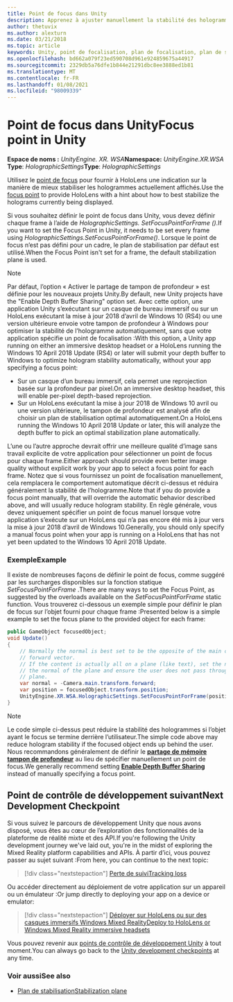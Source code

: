 ```yaml
---
title: Point de focus dans Unity
description: Apprenez à ajuster manuellement la stabilité des hologrammes dans Unity en définissant le point de focalisation pour HoloLens et les casques immersif Windows Mixed Reality.
author: thetuvix
ms.author: alexturn
ms.date: 03/21/2018
ms.topic: article
keywords: Unity, point de focalisation, plan de focalisation, plan de stabilisation, point de stabilisation, reprojection, LSR, mémoire tampon de profondeur, casque de réalité mixte, casque Windows Mixed realisation, casque de réalité virtuelle
ms.openlocfilehash: bd662a079f23ed590708d961e924859675a44917
ms.sourcegitcommit: 2329db5a76dfe1b844e21291dbc8ee3888ed1b81
ms.translationtype: MT
ms.contentlocale: fr-FR
ms.lasthandoff: 01/08/2021
ms.locfileid: "98009339"
---
```

# <a name="focus-point-in-unity"></a><span data-ttu-id="cd535-104">Point de focus dans Unity</span><span class="sxs-lookup"><span data-stu-id="cd535-104">Focus point in Unity</span></span>

<span data-ttu-id="cd535-105">**Espace de noms :** *UnityEngine. XR. WSA*</span><span class="sxs-lookup"><span data-stu-id="cd535-105">**Namespace:** *UnityEngine.XR.WSA*</span></span><br>
<span data-ttu-id="cd535-106">**Type**: *HolographicSettings*</span><span class="sxs-lookup"><span data-stu-id="cd535-106">**Type**: *HolographicSettings*</span></span>

<span data-ttu-id="cd535-107">Utilisez le [point de focus](../platform-capabilities-and-apis/hologram-stability.md#reprojection) pour fournir à HoloLens une indication sur la manière de mieux stabiliser les hologrammes actuellement affichés.</span><span class="sxs-lookup"><span data-stu-id="cd535-107">Use the [focus point](../platform-capabilities-and-apis/hologram-stability.md#reprojection) to provide HoloLens with a hint about how to best stabilize the holograms currently being displayed.</span></span>

<span data-ttu-id="cd535-108">Si vous souhaitez définir le point de focus dans Unity, vous devez définir chaque frame à l’aide de *HolographicSettings. SetFocusPointForFrame ()*.</span><span class="sxs-lookup"><span data-stu-id="cd535-108">If you want to set the Focus Point in Unity, it needs to be set every frame using *HolographicSettings.SetFocusPointForFrame()*.</span></span> <span data-ttu-id="cd535-109">Lorsque le point de focus n’est pas défini pour un cadre, le plan de stabilisation par défaut est utilisé.</span><span class="sxs-lookup"><span data-stu-id="cd535-109">When the Focus Point isn't set for a frame, the default stabilization plane is used.</span></span>

> [!NOTE]
> <span data-ttu-id="cd535-110">Par défaut, l’option « Activer le partage de tampon de profondeur » est définie pour les nouveaux projets Unity.</span><span class="sxs-lookup"><span data-stu-id="cd535-110">By default, new Unity projects have the "Enable Depth Buffer Sharing" option set.</span></span>  <span data-ttu-id="cd535-111">Avec cette option, une application Unity s’exécutant sur un casque de bureau immersif ou sur un HoloLens exécutant la mise à jour 2018 d’avril de Windows 10 (RS4) ou une version ultérieure envoie votre tampon de profondeur à Windows pour optimiser la stabilité de l’hologramme automatiquement, sans que votre application spécifie un point de focalisation :</span><span class="sxs-lookup"><span data-stu-id="cd535-111">With this option, a Unity app running on either an immersive desktop headset or a HoloLens running the Windows 10 April 2018 Update (RS4) or later will submit your depth buffer to Windows to optimize hologram stability automatically, without your app specifying a focus point:</span></span>
> * <span data-ttu-id="cd535-112">Sur un casque d’un bureau immersif, cela permet une reprojection basée sur la profondeur par pixel.</span><span class="sxs-lookup"><span data-stu-id="cd535-112">On an immersive desktop headset, this will enable per-pixel depth-based reprojection.</span></span>
> * <span data-ttu-id="cd535-113">Sur un HoloLens exécutant la mise à jour 2018 de Windows 10 avril ou une version ultérieure, le tampon de profondeur est analysé afin de choisir un plan de stabilisation optimal automatiquement.</span><span class="sxs-lookup"><span data-stu-id="cd535-113">On a HoloLens running the Windows 10 April 2018 Update or later, this will analyze the depth buffer to pick an optimal stabilization plane automatically.</span></span>
>
> <span data-ttu-id="cd535-114">L’une ou l’autre approche devrait offrir une meilleure qualité d’image sans travail explicite de votre application pour sélectionner un point de focus pour chaque frame.</span><span class="sxs-lookup"><span data-stu-id="cd535-114">Either approach should provide even better image quality without explicit work by your app to select a focus point for each frame.</span></span>  <span data-ttu-id="cd535-115">Notez que si vous fournissez un point de focalisation manuellement, cela remplacera le comportement automatique décrit ci-dessus et réduira généralement la stabilité de l’hologramme.</span><span class="sxs-lookup"><span data-stu-id="cd535-115">Note that if you do provide a focus point manually, that will override the automatic behavior described above, and will usually reduce hologram stability.</span></span>  <span data-ttu-id="cd535-116">En règle générale, vous devez uniquement spécifier un point de focus manuel lorsque votre application s’exécute sur un HoloLens qui n’a pas encore été mis à jour vers la mise à jour 2018 d’avril de Windows 10.</span><span class="sxs-lookup"><span data-stu-id="cd535-116">Generally, you should only specify a manual focus point when your app is running on a HoloLens that has not yet been updated to the Windows 10 April 2018 Update.</span></span>

### <a name="example"></a><span data-ttu-id="cd535-117">Exemple</span><span class="sxs-lookup"><span data-stu-id="cd535-117">Example</span></span>

<span data-ttu-id="cd535-118">Il existe de nombreuses façons de définir le point de focus, comme suggéré par les surcharges disponibles sur la fonction statique *SetFocusPointForFrame* .</span><span class="sxs-lookup"><span data-stu-id="cd535-118">There are many ways to set the Focus Point, as suggested by the overloads available on the *SetFocusPointForFrame* static function.</span></span> <span data-ttu-id="cd535-119">Vous trouverez ci-dessous un exemple simple pour définir le plan de focus sur l’objet fourni pour chaque frame :</span><span class="sxs-lookup"><span data-stu-id="cd535-119">Presented below is a simple example to set the focus plane to the provided object for each frame:</span></span>

```cs
public GameObject focusedObject;
void Update()
{
    // Normally the normal is best set to be the opposite of the main camera's
    // forward vector.
    // If the content is actually all on a plane (like text), set the normal to
    // the normal of the plane and ensure the user does not pass through the
    // plane.
    var normal = -Camera.main.transform.forward;     
    var position = focusedObject.transform.position;
    UnityEngine.XR.WSA.HolographicSettings.SetFocusPointForFrame(position, normal);
}
```

> [!NOTE]
> <span data-ttu-id="cd535-120">Le code simple ci-dessus peut réduire la stabilité des hologrammes si l’objet ayant le focus se termine derrière l’utilisateur.</span><span class="sxs-lookup"><span data-stu-id="cd535-120">The simple code above may reduce hologram stability if the focused object ends up behind the user.</span></span> <span data-ttu-id="cd535-121">Nous recommandons généralement de définir le **[partage de mémoire tampon de profondeur](camera-in-unity.md#sharing-your-depth-buffers-with-windows)** au lieu de spécifier manuellement un point de focus.</span><span class="sxs-lookup"><span data-stu-id="cd535-121">We generally recommend setting **[Enable Depth Buffer Sharing](camera-in-unity.md#sharing-your-depth-buffers-with-windows)** instead of manually specifying a focus point.</span></span>

## <a name="next-development-checkpoint"></a><span data-ttu-id="cd535-122">Point de contrôle de développement suivant</span><span class="sxs-lookup"><span data-stu-id="cd535-122">Next Development Checkpoint</span></span>

<span data-ttu-id="cd535-123">Si vous suivez le parcours de développement Unity que nous avons disposé, vous êtes au cœur de l’exploration des fonctionnalités de la plateforme de réalité mixte et des API.</span><span class="sxs-lookup"><span data-stu-id="cd535-123">If you're following the Unity development journey we've laid out, you're in the midst of exploring the Mixed Reality platform capabilities and APIs.</span></span> <span data-ttu-id="cd535-124">À partir d’ici, vous pouvez passer au sujet suivant :</span><span class="sxs-lookup"><span data-stu-id="cd535-124">From here, you can continue to the next topic:</span></span>

> [!div class="nextstepaction"]
> [<span data-ttu-id="cd535-125">Perte de suivi</span><span class="sxs-lookup"><span data-stu-id="cd535-125">Tracking loss</span></span>](tracking-loss-in-unity.md)

<span data-ttu-id="cd535-126">Ou accéder directement au déploiement de votre application sur un appareil ou un émulateur :</span><span class="sxs-lookup"><span data-stu-id="cd535-126">Or jump directly to deploying your app on a device or emulator:</span></span>

> [!div class="nextstepaction"]
> [<span data-ttu-id="cd535-127">Déployer sur HoloLens ou sur des casques immersifs Windows Mixed Reality</span><span class="sxs-lookup"><span data-stu-id="cd535-127">Deploy to HoloLens or Windows Mixed Reality immersive headsets</span></span>](../platform-capabilities-and-apis/using-visual-studio.md)

<span data-ttu-id="cd535-128">Vous pouvez revenir aux [points de contrôle de développement Unity](unity-development-overview.md#3-platform-capabilities-and-apis) à tout moment.</span><span class="sxs-lookup"><span data-stu-id="cd535-128">You can always go back to the [Unity development checkpoints](unity-development-overview.md#3-platform-capabilities-and-apis) at any time.</span></span>

### <a name="see-also"></a><span data-ttu-id="cd535-129">Voir aussi</span><span class="sxs-lookup"><span data-stu-id="cd535-129">See also</span></span>

* [<span data-ttu-id="cd535-130">Plan de stabilisation</span><span class="sxs-lookup"><span data-stu-id="cd535-130">Stabilization plane</span></span>](../platform-capabilities-and-apis/hologram-stability.md#reprojection)
